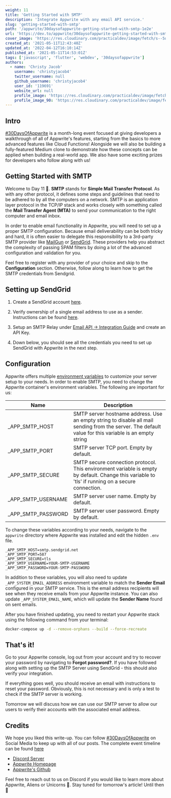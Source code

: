 ```yaml
---
weight: 11
title: 'Getting Started with SMTP'
description: 'Integrate Appwrite with any email API service.'
slug: 'getting-started-with-smtp'
path: '/appwrite/30daysofappwrite-getting-started-with-smtp-1e2e'
url: 'https://dev.to/appwrite/30daysofappwrite-getting-started-with-smtp-1e2e'
cover_image: 'https://res.cloudinary.com/practicaldev/image/fetch/s--5uu7ttX5--/c_imagga_scale,f_auto,fl_progressive,h_420,q_auto,w_1000/https://dev-to-uploads.s3.amazonaws.com/uploads/articles/vdinc7s1g235lcji904b.png'
created_at: '2021-05-11T12:43:40Z'
updated_at: '2022-04-12T16:10:14Z'
published_at: '2021-05-11T14:53:01Z'
tags: ['javascript', 'flutter', 'webdev', '30daysofappwrite']
authors:
  - name: 'Christy Jacob'
    username: 'christyjacob4'
    twitter_username: null
    github_username: 'christyjacob4'
    user_id: '119691'
    website_url: null
    profile_image: 'https://res.cloudinary.com/practicaldev/image/fetch/s--xsn7j9ry--/c_fill,f_auto,fl_progressive,h_640,q_auto,w_640/https://dev-to-uploads.s3.amazonaws.com/uploads/user/profile_image/119691/5be2bcad-e1ee-4ef8-928b-d71f4e355af6.png'
    profile_image_90: 'https://res.cloudinary.com/practicaldev/image/fetch/s--IX4ROHsY--/c_fill,f_auto,fl_progressive,h_90,q_auto,w_90/https://dev-to-uploads.s3.amazonaws.com/uploads/user/profile_image/119691/5be2bcad-e1ee-4ef8-928b-d71f4e355af6.png'
---
```


## Intro

[#30DaysOfAppwrite](http://30days.appwrite.io/) is a month-long event focused at giving developers a walkthrough of all of Appwrite's features, starting from the basics to more advanced features like Cloud Functions! Alongside we will also be building a fully-featured Medium clone to demonstrate how these
concepts can be applied when building a real-world app. We also have some exciting prizes for developers who follow along with us!

## Getting Started with SMTP

Welcome to Day 11 👋. **SMTP** stands for **Simple Mail Transfer Protocol**. As with any other protocol, it defines some steps and guidelines that need to be adhered to by all the computers on a network. SMTP is an application layer protocol in the TCP/IP stack and works closely with something called the **Mail Transfer Agent (MTA)** to send your communication to the right computer and email inbox.

In order to enable email functionality in Appwrite, you will need to set up a proper SMTP configuration. Because email deliverability can be both tricky and hard, it is often easier to delegate this responsibility to a 3rd-party SMTP provider like [MailGun](https://www.mailgun.com/) or [SendGrid](https://sendgrid.com/). These providers help you abstract the complexity of passing SPAM filters by doing a lot of the advanced configuration and validation for you.

Feel free to register with any provider of your choice and skip to the **Configuration** section. Otherwise, follow along to learn how to get the SMTP credentials from Sendgrid.

## Setting up SendGrid

1. Create a SendGrid account [here](https://signup.sendgrid.com/).

2. Verify ownership of a single email address to use as a sender. Instructions can be found [here](https://sendgrid.com/docs/ui/sending-email/sender-verification/).

3. Setup an SMTP Relay under [Email API -> Integration Guide](https://app.sendgrid.com/guide/integrate) and create an API Key.

4. Down below, you should see all the credentials you need to set up SendGrid with Appwrite in the next step.

## Configuration

Appwrite offers multiple [environment variables](https://appwrite.io/docs/environment-variables#smtp) to customize your server setup to your needs. In order to enable SMTP, you need to change the Appwrite container's environment variables. The following are important for us:

| Name                | Description                                                                                                                                           |
| ------------------- | ----------------------------------------------------------------------------------------------------------------------------------------------------- |
| \_APP_SMTP_HOST     | SMTP server hostname address. Use an empty string to disable all mail sending from the server. The default value for this variable is an empty string |
| \_APP_SMTP_PORT     | SMTP server TCP port. Empty by default.                                                                                                               |
| \_APP_SMTP_SECURE   | SMTP secure connection protocol. This environment variable is empty by default. Change this variable to 'tls' if running on a secure connection.      |
| \_APP_SMTP_USERNAME | SMTP server user name. Empty by default.                                                                                                              |
| \_APP_SMTP_PASSWORD | SMTP server user password. Empty by default.                                                                                                          |

To change these variables according to your needs, navigate to the `appwrite` directory where Appwrite was installed and edit the hidden `.env` file.

```
_APP_SMTP_HOST=smtp.sendgrid.net
_APP_SMTP_PORT=587
_APP_SMTP_SECURE=tls
_APP_SMTP_USERNAME=YOUR-SMTP-USERNAME
_APP_SMTP_PASSWORD=YOUR-SMTP-PASSWORD
```

In addition to these variables, you will also need to update `_APP_SYSTEM_EMAIL_ADDRESS` environment variable to match the **Sender Email** configured in your SMTP service. This is the email address recipients will see when they receive emails from your Appwrite instance. You can also update `_APP_SYSTEM_EMAIL_NAME`, which will update the **Sender Name** found on sent emails.

After you have finished updating, you need to restart your Appwrite stack using the following command from your terminal:

```sh
docker-compose up -d --remove-orphans --build --force-recreate
```

## That's it!

Go to your Appwrite console, log out from your account and try to recover your password by navigating to **Forgot password?**. If you have followed along with setting up the SMTP Server using SendGrid - this should also verify your integration.

If everything goes well, you should receive an email with instructions to reset your password. Obviously, this is not necessary and is only a test to check if the SMTP server is working.

Tomorrow we will discuss how we can use our SMTP server to allow our users to verify their accounts with the associated email address.

## Credits

We hope you liked this write-up. You can follow [#30DaysOfAppwrite](https://twitter.com/search?q=%2330daysofappwrite) on Social Media to keep up with all of our posts. The complete event timeline can be found [here](http://30days.appwrite.io)

- [Discord Server](https://appwrite.io/discord)
- [Appwrite Homepage](https://appwrite.io/)
- [Appwrite's Github](https://github.com/appwrite)

Feel free to reach out to us on Discord if you would like to learn more about Appwrite, Aliens or Unicorns 🦄. Stay tuned for tomorrow's article! Until then 👋

